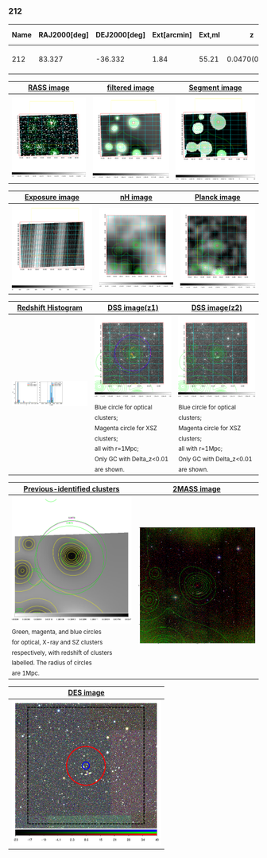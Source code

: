 <div STYLE="page-break-after: always;"></div>

### 212

|Name|RAJ2000[deg]|DEJ2000[deg] |Ext[arcmin]| Ext,ml | z | z_src| C|GC(XSZ,Delta_z<0.01)| GC(OPT,Delta_z<0.01)|GC| R_sig[arcmin] | R500[arcmin] | R500[Mpc]| CRsig[c/s] | CR500[c/s] |L500[1E44 erg/s]|F500[1E-12 erg/s/cm^2]| M500[1E14 Msun]|Tx[keV]|Cnt_sig|Beta|Rc[arcmin]|Comment|Alias|
|---|---|---|---|---|---|------|---|--------|---------|----------|---|---|---|---|---|---|---|---|---|---|---|---|---|---|
|212| 83.327| -36.332| 1.84| 55.21| 0.0470(0.005)| z1, z_xsz| B| MCXC| A, N| A, MCXC, N, W| 9.288| 12.033| 0.666| 0.200(0.028)| 0.211(0.029)| 0.189(0.017)| 3.627(0.336)| 0.88(0.04)| 2.00(0.06)| 117.4| 0.789(-0.134+0.136)| 2.987(-0.925+0.770)| -| k182|

|[RASS image](../image/212/212_img.pdf)|[filtered image](../image/212/212_fil.pdf)|[Segment image](../image/212/212_seg.pdf)|
|-------------------|--------------------|-------------------|
| <img src="../image/212/212_img.png" width="300">  | <img src="../image/212/212_fil.png" width="300">   | <img src="../image/212/212_seg.png" width="300">  |

|[Exposure image](../image/212/212_mex.pdf)| [nH image](../image/212/212_nh.pdf)| [Planck image](../image/212/212_p.pdf)|
|-------------------|--------------------|-------------------|
|<img src="../image/212/212_mex.png" width="300">   | <img src="../image/212/212_nh.png" width="300">    | <img src="../image/212/212_p.png" width="300"> |

|[Redshift Histogram](../image/212/212_zg.pdf) | [DSS image(z1)](../image/212/212_dss_z1.pdf)      |  [DSS image(z2)](../image/212/212_dss_z2.pdf)    |
|-------------------|--------------------|-------------------|
|<img src="../image/212/212_zg.png" width="300"> |<img src="../image/212/212_dss_z1.png" width="300"> <sub><br>Blue circle for optical clusters; <br>Magenta circle for XSZ clusters; <br>all with r=1Mpc; <br>Only GC with Delta_z<0.01 are shown. </sub>| <img src="../image/212/212_dss_z2.png" width="300"><sub><br>Blue circle for optical clusters; <br>Magenta circle for XSZ clusters; <br>all with r=1Mpc; <br>Only GC with Delta_z<0.01 are shown. </sub> |

|[Previous-identified clusters](../image/212/212_gc.pdf) | [2MASS image](../image/212/212_2mass.pdf)      |
|-------------------|-------------------|
|<img src=../image/212/212_gc.png width="300"> <br><sub>Green, magenta, and blue circles <br>for optical, X-ray and SZ clusters <br>respectively, with redshift of clusters <br>labelled. The radius of circles <br>are 1Mpc.</sub>|<img src="../image/212/212_2mass.png" width="300">  |

|[DES image](../image/212/212_des.pdf)   |
|-------------------|
| <img src="../image/212/212_des.png" width="300">  |
